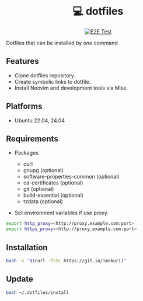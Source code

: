 <div align="center">

# :computer: dotfiles

[![E2E Test](https://github.com/IMOKURI/dotfiles/actions/workflows/e2e_test.yml/badge.svg)](https://github.com/IMOKURI/dotfiles/actions/workflows/e2e_test.yml)

</div>

Dotfiles that can be installed by one command

## Features

- Clone dotfiles repository.
- Create symbolic links to dotfile.
- Install Neovim and development tools via Mise.

## Platforms

- Ubuntu 22.04, 24.04

## Requirements

- Packages

  - curl
  - gnupg (optional)
  - software-properties-common (optional)
  - ca-certificates (optional)
  - git (optional)
  - build-essential (optional)
  - tzdata (optional)

- Set environment variables if use proxy.

```bash
export http_proxy=<http://proxy.example.com:port>
export https_proxy=<http://proxy.example.com:port>
```

## Installation

```bash
bash -c "$(curl -fsSL https://git.io/imokuri)"
```

## Update

```bash
bash ~/.dotfiles/install
```
